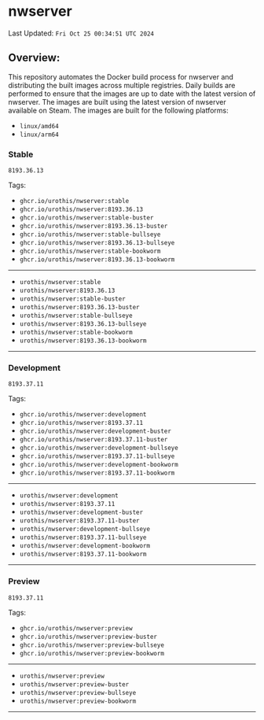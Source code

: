 # <b>nwserver</b>

Last Updated: `Fri Oct 25 00:34:51 UTC 2024`

## Overview:
This repository automates the Docker build process for nwserver and distributing the built images across multiple registries. Daily builds are performed to ensure that the images are up to date with the latest version of nwserver. The images are built using the latest version of nwserver available on Steam.
The images are built for the following platforms:

- `linux/amd64`
- `linux/arm64`

### Stable
`8193.36.13`

Tags: 

- `ghcr.io/urothis/nwserver:stable`
- `ghcr.io/urothis/nwserver:8193.36.13`
- `ghcr.io/urothis/nwserver:stable-buster`
- `ghcr.io/urothis/nwserver:8193.36.13-buster`
- `ghcr.io/urothis/nwserver:stable-bullseye`
- `ghcr.io/urothis/nwserver:8193.36.13-bullseye`
- `ghcr.io/urothis/nwserver:stable-bookworm`
- `ghcr.io/urothis/nwserver:8193.36.13-bookworm`
---
- `urothis/nwserver:stable`
- `urothis/nwserver:8193.36.13`
- `urothis/nwserver:stable-buster`
- `urothis/nwserver:8193.36.13-buster`
- `urothis/nwserver:stable-bullseye`
- `urothis/nwserver:8193.36.13-bullseye`
- `urothis/nwserver:stable-bookworm`
- `urothis/nwserver:8193.36.13-bookworm`
---

### Development
`8193.37.11`

Tags: 

- `ghcr.io/urothis/nwserver:development`
- `ghcr.io/urothis/nwserver:8193.37.11`
- `ghcr.io/urothis/nwserver:development-buster`
- `ghcr.io/urothis/nwserver:8193.37.11-buster`
- `ghcr.io/urothis/nwserver:development-bullseye`
- `ghcr.io/urothis/nwserver:8193.37.11-bullseye`
- `ghcr.io/urothis/nwserver:development-bookworm`
- `ghcr.io/urothis/nwserver:8193.37.11-bookworm`
---
- `urothis/nwserver:development`
- `urothis/nwserver:8193.37.11`
- `urothis/nwserver:development-buster`
- `urothis/nwserver:8193.37.11-buster`
- `urothis/nwserver:development-bullseye`
- `urothis/nwserver:8193.37.11-bullseye`
- `urothis/nwserver:development-bookworm`
- `urothis/nwserver:8193.37.11-bookworm`
---

### Preview
`8193.37.11`

Tags: 

- `ghcr.io/urothis/nwserver:preview`
- `ghcr.io/urothis/nwserver:preview-buster`
- `ghcr.io/urothis/nwserver:preview-bullseye`
- `ghcr.io/urothis/nwserver:preview-bookworm`
---
- `urothis/nwserver:preview`
- `urothis/nwserver:preview-buster`
- `urothis/nwserver:preview-bullseye`
- `urothis/nwserver:preview-bookworm`
---
